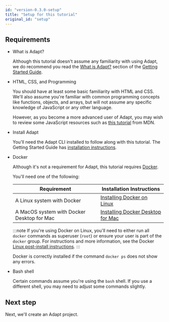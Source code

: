 ```yaml
---
id: "version-0.3.0-setup"
title: "Setup for this tutorial"
original_id: "setup"
---
```

<!-- DOCTOC SKIP -->

## Requirements

- What is Adapt?

    Although this tutorial doesn't assume any familiarity with using Adapt, we do recommend you read the [What is Adapt?](../getting_started/index.md#what-is-adapt) section of the [Getting Started Guide](../getting_started/index.md).

- HTML, CSS, and Programming

    You should have at least some basic familiarity with HTML and CSS.
    We'll also assume you're familiar with common programming concepts like functions, objects, and arrays, but will not assume any specific knowledge of JavaScript or any other language.

    However, as you become a more advanced user of Adapt, you may wish to review some JavaScript resources such as [this tutorial](https://developer.mozilla.org/en-US/docs/Web/JavaScript/A_re-introduction_to_JavaScript) from MDN.

- Install Adapt

    You'll need the Adapt CLI installed to follow along with this tutorial.
    The Getting Started Guide has [installation instructions](../getting_started/01_install.md).

- Docker

    Although it's not a requirement for Adapt, this tutorial requires [Docker](https://docker.com).

    You'll need one of the following:

    | Requirement | Installation Instructions |
    | --- | --- |
    | A Linux system with Docker | [Installing Docker on Linux](https://docs.docker.com/install/#server) |
    | A MacOS system with Docker Desktop for Mac | [Installing Docker Desktop for Mac](https://docs.docker.com/docker-for-mac/install/) |

    :::note
    If you're using Docker on Linux, you'll need to either run all `docker` commands as superuser (`root`) or ensure your user is part of the `docker` group.
    For instructions and more information, see the Docker [Linux post-install instructions](https://docs.docker.com/install/linux/linux-postinstall/).
    :::

    Docker is correctly installed if the command `docker ps` does not show any errors.

- Bash shell

    Certain commands assume you're using the `bash` shell.
    If you use a different shell, you may need to adjust some commands slightly.

## Next step

Next, we'll create an Adapt project.
